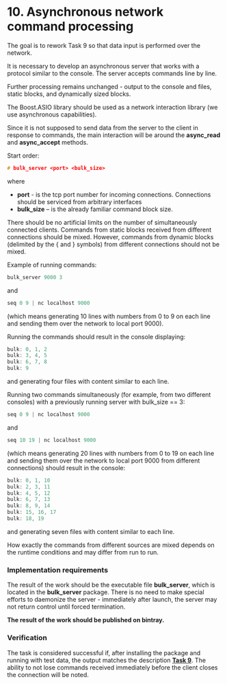 # 10. Asynchronous network command processing
The goal is to rework Task 9 so that data input is performed over the network.

It is necessary to develop an asynchronous server that works with a protocol similar to the console. The server accepts commands line by line.

Further processing remains unchanged - output to the console and files, static blocks, and dynamically sized blocks.

The Boost.ASIO library should be used as a network interaction library (we use asynchronous capabilities).

Since it is not supposed to send data from the server to the client in response to commands, the main interaction will be around the **async_read** and **async_accept** methods.

Start order:
```cpp
# bulk_server <port> <bulk_size>
```
where
- **port** - is the tcp port number for incoming connections. Connections should be serviced from arbitrary interfaces
- **bulk_size** – is the already familiar command block size.

There should be no artificial limits on the number of simultaneously connected clients. Commands from static blocks received from different connections should be mixed. However, commands from dynamic blocks (delimited by the { and } symbols) from different connections should not be mixed.

Example of running commands:
```cpp
bulk_server 9000 3
```
and
```cpp
seq 0 9 | nc localhost 9000
```
(which means generating 10 lines with numbers from 0 to 9 on each line and sending them over the network to local port 9000).

Running the commands should result in the console displaying:
```cpp
bulk: 0, 1, 2
bulk: 3, 4, 5
bulk: 6, 7, 8
bulk: 9
```
and generating four files with content similar to each line.

Running two commands simultaneously (for example, from two different consoles) with a previously running server with bulk_size == 3:
```cpp
seq 0 9 | nc localhost 9000
```
and
```cpp
seq 10 19 | nc localhost 9000
```
(which means generating 20 lines with numbers from 0 to 19 on each line and sending them over the network to local port 9000 from different connections) should result in the console:
```cpp
bulk: 0, 1, 10
bulk: 2, 3, 11
bulk: 4, 5, 12
bulk: 6, 7, 13
bulk: 8, 9, 14
bulk: 15, 16, 17
bulk: 18, 19
```
and generating seven files with content similar to each line.

How exactly the commands from different sources are mixed depends on the runtime conditions and may differ from run to run.
### Implementation requirements
The result of the work should be the executable file **bulk_server**, which is located in the **bulk_server** package. There is no need to make special efforts to daemonize the server - immediately after launch, the server may not return control until forced termination.

**The result of the work should be published on bintray.**
### Verification
The task is considered successful if, after installing the package and running with test data, the output matches the description [**Task 9**](../HW_9/README.md). The ability to not lose commands received immediately before the client closes the connection will be noted.
